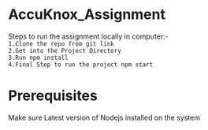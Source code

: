# AccuKnox_Assignment
Steps to run the assignment locally in computer:-\
```1.Clone the repo from git link ```\
```2.Get into the Project Directory ```\
```3.Run npm install ```\
```4.Final Step to run the project npm start ```


# Prerequisites
Make sure Latest version of Nodejs installed on the system
